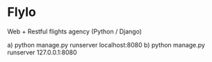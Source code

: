 # Flylo
Web + Restful flights agency (Python / Django)

a) python manage.py runserver localhost:8080
b) python manage.py runserver 127.0.0.1:8080
